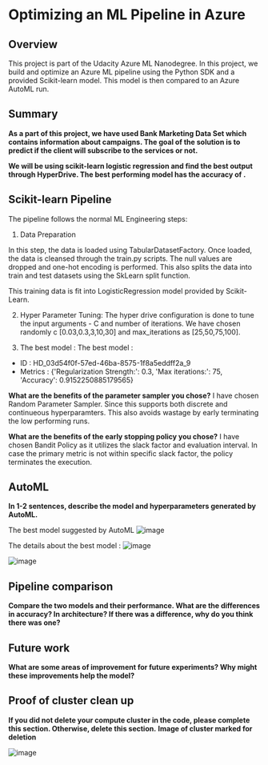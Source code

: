 # Optimizing an ML Pipeline in Azure

## Overview
This project is part of the Udacity Azure ML Nanodegree.
In this project, we build and optimize an Azure ML pipeline using the Python SDK and a provided Scikit-learn model.
This model is then compared to an Azure AutoML run.

## Summary
**As a part of this project, we have used Bank Marketing Data Set which contains information about campaigns. The goal of the solution is to predict if the client will subscribe to the services or not.**

**We will be using scikit-learn logistic regression and find the best output through HyperDrive. The best performing model has the accuracy of .**

## Scikit-learn Pipeline
The pipeline follows the normal ML Engineering steps: 

1. Data Preparation

In this step, the data is loaded using TabularDatasetFactory. 
Once loaded, the data is cleansed through the train.py scripts. The null values are dropped and one-hot encoding is performed. This also splits the data into train and test datasets using the SkLearn split function. 

This training data is fit into LogisticRegression model provided by Scikit-Learn. 

2. Hyper Parameter Tuning: 
The hyper drive configuration is done to tune the input arguments - C and number of iterations. We have chosen randomly c [0.03,0.3,3,10,30] and max_iterations as [25,50,75,100].

3. The best model : 
The best model : 
 - ID :  HD_03d54f0f-57ed-46ba-8575-1f8a5eddff2a_9
 - Metrics :  {'Regularization Strength:': 0.3, 'Max iterations:': 75, 'Accuracy': 0.9152250885179565}

**What are the benefits of the parameter sampler you chose?**
I have chosen Random Parameter Sampler. Since this supports both discrete and continueous hyperparamters. This also avoids wastage by early terminating the low performing runs. 

**What are the benefits of the early stopping policy you chose?**
I have chosen Bandit Policy as it utilizes the slack factor and evaluation interval. In case the primary metric is not within specific slack factor, the policy terminates the execution. 

## AutoML
**In 1-2 sentences, describe the model and hyperparameters generated by AutoML.**

The best model suggested by AutoML 
![image](https://user-images.githubusercontent.com/25560357/121783016-2fc1e280-cbca-11eb-9e8b-2d046700b291.png)

The details about the best model : 
![image](https://user-images.githubusercontent.com/25560357/121783078-5f70ea80-cbca-11eb-89de-ef24a3b3d69c.png)

![image](https://user-images.githubusercontent.com/25560357/121783121-8f1ff280-cbca-11eb-81cf-418f95af4eee.png)


## Pipeline comparison
**Compare the two models and their performance. What are the differences in accuracy? In architecture? If there was a difference, why do you think there was one?**

## Future work
**What are some areas of improvement for future experiments? Why might these improvements help the model?**

## Proof of cluster clean up
**If you did not delete your compute cluster in the code, please complete this section. Otherwise, delete this section.**
**Image of cluster marked for deletion**

![image](https://user-images.githubusercontent.com/25560357/121782979-f6897280-cbc9-11eb-9517-b46c8f9da825.png)

